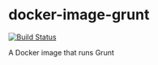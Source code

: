 # docker-image-grunt

[![Build Status](https://travis-ci.org/chesszebra/docker-image-grunt.svg?branch=master)](https://travis-ci.org/chesszebra/docker-image-grunt)

A Docker image that runs Grunt

